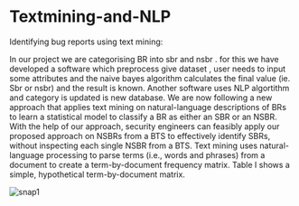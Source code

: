 # Textmining-and-NLP
Identifying bug reports using text mining:

In our project we are categorising BR into sbr and nsbr . for this we have developed a software which
preprocess give dataset , user needs to input some attributes and the naive bayes algorithm calculates the
final value (ie. Sbr or nsbr) and the result is known. Another software uses NLP algortithm and category is
updated is new database.
We are now following a new approach that applies text mining on natural-language descriptions of BRs to
learn a statistical model to classify a BR as either an SBR or an NSBR. With the help of our approach,
security engineers can feasibly apply our proposed approach on NSBRs from a BTS to effectively identify
SBRs, without inspecting each single NSBR from a BTS.
Text mining uses natural-language processing to parse terms (i.e., words and phrases) from a document to
create a term-by-document frequency matrix. Table I shows a simple, hypothetical term-by-document
matrix.

![snap1](https://cloud.githubusercontent.com/assets/5901681/10014871/49f9289e-60ea-11e5-9e9c-94a8782cfab3.png)
